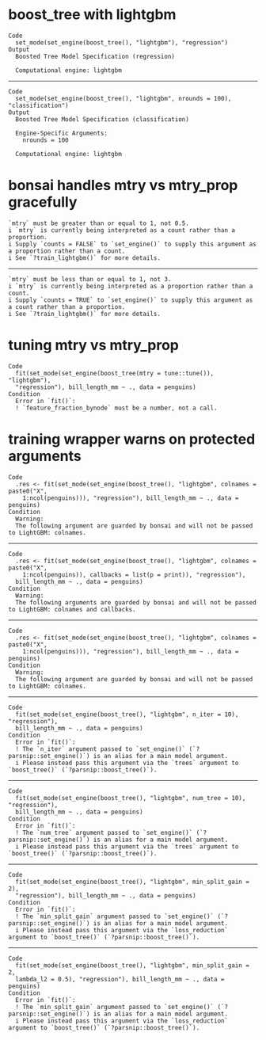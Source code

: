 # boost_tree with lightgbm

    Code
      set_mode(set_engine(boost_tree(), "lightgbm"), "regression")
    Output
      Boosted Tree Model Specification (regression)
      
      Computational engine: lightgbm 
      

---

    Code
      set_mode(set_engine(boost_tree(), "lightgbm", nrounds = 100), "classification")
    Output
      Boosted Tree Model Specification (classification)
      
      Engine-Specific Arguments:
        nrounds = 100
      
      Computational engine: lightgbm 
      

# bonsai handles mtry vs mtry_prop gracefully

    `mtry` must be greater than or equal to 1, not 0.5.
    i `mtry` is currently being interpreted as a count rather than a proportion.
    i Supply `counts = FALSE` to `set_engine()` to supply this argument as a proportion rather than a count.
    i See `?train_lightgbm()` for more details.

---

    `mtry` must be less than or equal to 1, not 3.
    i `mtry` is currently being interpreted as a proportion rather than a count.
    i Supply `counts = TRUE` to `set_engine()` to supply this argument as a count rather than a proportion.
    i See `?train_lightgbm()` for more details.

# tuning mtry vs mtry_prop

    Code
      fit(set_mode(set_engine(boost_tree(mtry = tune::tune()), "lightgbm"),
      "regression"), bill_length_mm ~ ., data = penguins)
    Condition
      Error in `fit()`:
      ! `feature_fraction_bynode` must be a number, not a call.

# training wrapper warns on protected arguments

    Code
      .res <- fit(set_mode(set_engine(boost_tree(), "lightgbm", colnames = paste0("X",
        1:ncol(penguins))), "regression"), bill_length_mm ~ ., data = penguins)
    Condition
      Warning:
      The following argument are guarded by bonsai and will not be passed to LightGBM: colnames.

---

    Code
      .res <- fit(set_mode(set_engine(boost_tree(), "lightgbm", colnames = paste0("X",
        1:ncol(penguins)), callbacks = list(p = print)), "regression"),
      bill_length_mm ~ ., data = penguins)
    Condition
      Warning:
      The following arguments are guarded by bonsai and will not be passed to LightGBM: colnames and callbacks.

---

    Code
      .res <- fit(set_mode(set_engine(boost_tree(), "lightgbm", colnames = paste0("X",
        1:ncol(penguins))), "regression"), bill_length_mm ~ ., data = penguins)
    Condition
      Warning:
      The following argument are guarded by bonsai and will not be passed to LightGBM: colnames.

---

    Code
      fit(set_mode(set_engine(boost_tree(), "lightgbm", n_iter = 10), "regression"),
      bill_length_mm ~ ., data = penguins)
    Condition
      Error in `fit()`:
      ! The `n_iter` argument passed to `set_engine()` (`?parsnip::set_engine()`) is an alias for a main model argument.
      i Please instead pass this argument via the `trees` argument to `boost_tree()` (`?parsnip::boost_tree()`).

---

    Code
      fit(set_mode(set_engine(boost_tree(), "lightgbm", num_tree = 10), "regression"),
      bill_length_mm ~ ., data = penguins)
    Condition
      Error in `fit()`:
      ! The `num_tree` argument passed to `set_engine()` (`?parsnip::set_engine()`) is an alias for a main model argument.
      i Please instead pass this argument via the `trees` argument to `boost_tree()` (`?parsnip::boost_tree()`).

---

    Code
      fit(set_mode(set_engine(boost_tree(), "lightgbm", min_split_gain = 2),
      "regression"), bill_length_mm ~ ., data = penguins)
    Condition
      Error in `fit()`:
      ! The `min_split_gain` argument passed to `set_engine()` (`?parsnip::set_engine()`) is an alias for a main model argument.
      i Please instead pass this argument via the `loss_reduction` argument to `boost_tree()` (`?parsnip::boost_tree()`).

---

    Code
      fit(set_mode(set_engine(boost_tree(), "lightgbm", min_split_gain = 2,
      lambda_l2 = 0.5), "regression"), bill_length_mm ~ ., data = penguins)
    Condition
      Error in `fit()`:
      ! The `min_split_gain` argument passed to `set_engine()` (`?parsnip::set_engine()`) is an alias for a main model argument.
      i Please instead pass this argument via the `loss_reduction` argument to `boost_tree()` (`?parsnip::boost_tree()`).

